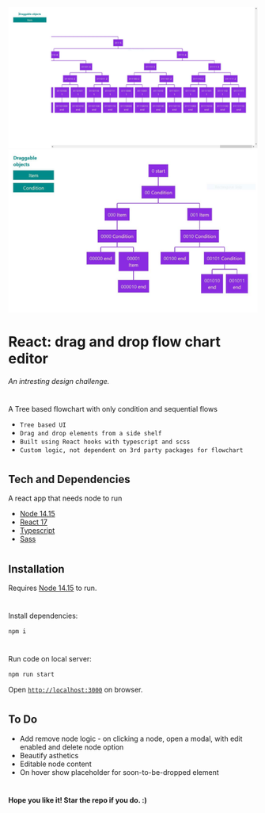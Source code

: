 ![Screenshot](screenshot_0.JPG)
![Screenshot](screenshot_1.JPG)

# React: drag and drop flow chart editor

###### _An intresting design challenge._

#

A Tree based flowchart with only condition and sequential flows

-   `Tree based UI`
-   `Drag and drop elements from a side shelf`
-   `Built using React hooks with typescript and scss`
-   `Custom logic, not dependent on 3rd party packages for flowchart`

#

## Tech and Dependencies

A react app that needs node to run

-   [Node 14.15](https://nodejs.org/en/)
-   [React 17](https://reactjs.org/)
-   [Typescript](https://www.typescriptlang.org/)
-   [Sass](https://sass-lang.com/)

#

## Installation

Requires [Node 14.15](https://nodejs.org/en/) to run.

#

Install dependencies:

```sh
npm i
```

#

Run code on local server:

```sh
npm run start
```

Open [`http://localhost:3000`](http://localhost:3000) on browser.

#

## To Do

-   Add remove node logic - on clicking a node, open a modal, with edit enabled and delete node option
-   Beautify asthetics
-   Editable node content
-   On hover show placeholder for soon-to-be-dropped element

#

**Hope you like it! Star the repo if you do. :)**
